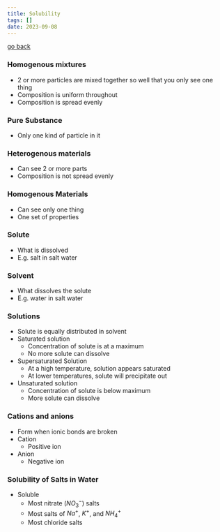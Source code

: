 ```yaml
---
title: Solubility
tags: []
date: 2023-09-08
---
```

[go back](9Subjects/9Chemistry.md)

### Homogenous mixtures
- 2 or more particles are mixed together so well that you only see one thing
- Composition is uniform throughout
- Composition is spread evenly

### Pure Substance
- Only one kind of particle in it

### Heterogenous materials
- Can see 2 or more parts
- Composition is not spread evenly

### Homogenous Materials
- Can see only one thing
- One set of properties

### Solute
- What is dissolved
- E.g. salt in salt water

### Solvent
- What dissolves the solute
- E.g. water in salt water

### Solutions
- Solute is equally distributed in solvent 
- Saturated solution
	- Concentration of solute is at a maximum
	- No more solute can dissolve
- Supersaturated Solution
	- At a high temperature, solution appears saturated
	- At lower temperatures, solute will precipitate out
- Unsaturated solution
	- Concentration of solute is below maximum
	- More solute can dissolve

### Cations and anions
- Form when ionic bonds are broken
- Cation
	- Positive ion
- Anion
	- Negative ion

### Solubility of Salts in Water
- Soluble
	- Most nitrate ($NO_3 ^-$) salts
	- Most salts of $Na^+$, $K^+$, and $NH_4 ^+$
	- Most chloride salts